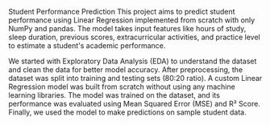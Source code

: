 Student Performance Prediction
This project aims to predict student performance using Linear Regression implemented from scratch with only NumPy and pandas. The model takes input features like hours of study, sleep duration, previous scores, extracurricular activities, and practice level to estimate a student's academic performance.

We started with Exploratory Data Analysis (EDA) to understand the dataset and clean the data for better model accuracy. After preprocessing, the dataset was split into training and testing sets (80:20 ratio). A custom Linear Regression model was built from scratch without using any machine learning libraries. The model was trained on the dataset, and its performance was evaluated using Mean Squared Error (MSE) and R² Score. Finally, we used the model to make predictions on sample student data.
